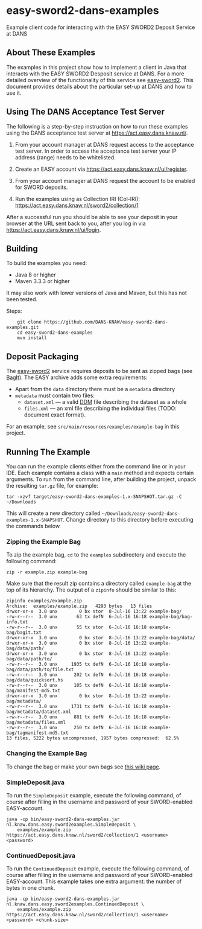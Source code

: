 easy-sword2-dans-examples
=========================

Example client code for interacting with the EASY SWORD2 Deposit Service at DANS


About These Examples
--------------------

The examples in this project show how to implement a client in Java that interacts with the
EASY SWORD2 Desposit service at DANS. For a more detailed overview of the functionality of this
service see [easy-sword2]. This document provides details about the particular set-up at DANS
and how to use it.

[easy-sword2]: https://github.com/DANS-KNAW/easy-sword2

Using The DANS Acceptance Test Server
-------------------------------------

The following is a step-by-step instruction on how to run these examples using the DANS
acceptance test server at https://act.easy.dans.knaw.nl/.

1. From your account manager at DANS request access to the acceptance test server. In order to access the acceptance test server
   your IP address (range) needs to be whitelisted.
    
2. Create an EASY account via https://act.easy.dans.knaw.nl/ui/register.

3. From your account manager at DANS request the account to be enabled for SWORD deposits.

4. Run the examples using as Collection IRI (Col-IRI): https://act.easy.dans.knaw.nl/sword2/collection/1

After a successful run you should be able to see your deposit in your browser at the URL sent back to you, after
you log in via https://act.easy.dans.knaw.nl/ui/login.


Building
--------

To build the examples you need:

* Java 8 or higher
* Maven 3.3.3 or higher

It may also work with lower versions of Java and Maven, but this has not been tested.

Steps:

        git clone https://github.com/DANS-KNAW/easy-sword2-dans-examples.git
        cd easy-sword2-dans-examples
        mvn install


Deposit Packaging
-----------------

The [easy-sword2] service requires deposits to be sent as zipped bags (see [BagIt]). The EASY archive adds some
extra requirements:

* Apart from the `data` directory there must be a `metadata` directory
* `metadata` must contain two files:
    * `dataset.xml` &mdash; a valid [DDM] file describing the dataset as a whole
    * `files.xml` &mdash; an xml file describing the individual files (TODO: document exact format).
    
For an example, see `src/main/resources/examples/example-bag` in this project.
  
[BagIt]: https://datatracker.ietf.org/doc/draft-kunze-bagit
[DDM]: https://easy.dans.knaw.nl/schemas/md/2016/ddm.xsd


Running The Example
-------------------

You can run the example clients either from the command line or in your IDE. Each example contains a class with a `main` method
and expects certain arguments. To run from the command line, after building the project, unpack the resulting `tar.gz` file, for
example:

    tar -xzvf target/easy-sword2-dans-examples-1.x-SNAPSHOT.tar.gz -C ~/Downloads

This will create a new directory called `~/Downloads/easy-sword2-dans-examples-1.x-SNAPSHOT`. Change directory to this directory
before executing the commands below.

### Zipping the Example Bag

To zip the example bag, `cd` to the `examples` subdirectory and execute the following command:

    zip -r example.zip example-bag

Make sure that the result zip contains a directory called `example-bag` at the top of its hierarchy. The output of a `zipinfo` should be similar to this: 

    zipinfo examples/example.zip
    Archive:  examples/example.zip   4293 bytes   13 files
    drwxr-xr-x  3.0 unx        0 bx stor  8-Jul-16 13:22 example-bag/
    -rw-r--r--  3.0 unx       63 tx defN  6-Jul-16 16:18 example-bag/bag-info.txt
    -rw-r--r--  3.0 unx       55 tx stor  6-Jul-16 16:18 example-bag/bagit.txt
    drwxr-xr-x  3.0 unx        0 bx stor  8-Jul-16 13:22 example-bag/data/
    drwxr-xr-x  3.0 unx        0 bx stor  8-Jul-16 13:22 example-bag/data/path/
    drwxr-xr-x  3.0 unx        0 bx stor  8-Jul-16 13:22 example-bag/data/path/to/
    -rw-r--r--  3.0 unx     1935 tx defN  6-Jul-16 16:18 example-bag/data/path/to/file.txt
    -rw-r--r--  3.0 unx      202 tx defN  6-Jul-16 16:18 example-bag/data/quicksort.hs
    -rw-r--r--  3.0 unx      105 tx defN  6-Jul-16 16:18 example-bag/manifest-md5.txt
    drwxr-xr-x  3.0 unx        0 bx stor  8-Jul-16 13:22 example-bag/metadata/
    -rw-r--r--  3.0 unx     1731 tx defN  6-Jul-16 16:18 example-bag/metadata/dataset.xml
    -rw-r--r--  3.0 unx      881 tx defN  6-Jul-16 16:18 example-bag/metadata/files.xml
    -rw-r--r--  3.0 unx      250 tx defN  6-Jul-16 16:18 example-bag/tagmanifest-md5.txt
    13 files, 5222 bytes uncompressed, 1957 bytes compressed:  62.5%

### Changing the Example Bag

To change the bag or make your own bags see [this wiki page].

[this wiki page]: https://github.com/DANS-KNAW/easy-sword2/wiki/HOWTO---Create-an-EASY-Deposit-Bag


### SimpleDeposit.java

To run the `SimpleDeposit` example, execute the following command, of course after filling in the username and password of your SWORD-enabled
EASY-account.

    java -cp bin/easy-sword2-dans-examples.jar nl.knaw.dans.easy.sword2examples.SimpleDeposit \
        examples/example.zip https://act.easy.dans.knaw.nl/sword2/collection/1 <username> <password>


### ContinuedDeposit.java

To run the `ContinuedDeposit` example, execute the following command, of course after filling in the username and password of your SWORD-enabled
EASY-account. This example takes one extra argument: the number of bytes in one chunk.

    java -cp bin/easy-sword2-dans-examples.jar nl.knaw.dans.easy.sword2examples.ContinuedDeposit \
        examples/example.zip https://act.easy.dans.knaw.nl/sword2/collection/1 <username> <password> <chunk-size>

